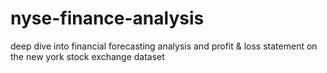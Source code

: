 # nyse-finance-analysis
deep dive into financial forecasting analysis and profit &amp; loss statement on the new york stock exchange dataset
